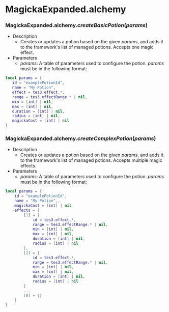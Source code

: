 # MagickaExpanded.alchemy
### MagickaExpanded.alchemy.*createBasicPotion*(*params*)
 * Description
    * Creates or updates a potion based on the given *params*, and adds it to the framework's list of managed potions. Accepts one magic effect.
 * Parameters
    * *params*: A table of parameters used to configure the potion. *params* must be in the following format:
```lua
local params = {
   id = "examplePotionId",
   name = "My Potion",
   effect = tes3.effect.*,
   range = tes3.effectRange.* | nil,
   min = [int] | nil,
   max = [int] | nil,
   duration = [int] | nil,
   radius = [int] | nil,
   magickaCost = [int] | nil
}
```

### MagickaExpanded.alchemy.*createComplexPotion*(*params*)
 * Description
    * Creates or updates a potion based on the given *params*, and adds it to the framework's list of managed potions. Accepts multiple magic effects.
 * Parameters
    * *params*: A table of parameters used to configure the potion. *params* must be in the following format:
```lua
local params = {
    id = "examplePotionId",
    name = "My Potion",,
    magickaCost = [int] | nil
    effects = {
        [1] = {
            id = tes3.effect.*,
            range = tes3.effectRange.* | nil,
            min = [int] | nil,
            max = [int] | nil,
            duration = [int] | nil,
            radius = [int] | nil
        },
        [2] = {
            id = tes3.effect.*,
            range = tes3.effectRange.* | nil,
            min = [int] | nil,
            max = [int] | nil,
            duration = [int] | nil,
            radius = [int] | nil
        }
        ...
        [8] = {}
    }
}
```
